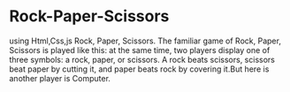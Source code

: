 # Rock-Paper-Scissors
using Html,Css,js
Rock, Paper, Scissors. The familiar game of Rock, Paper, Scissors is played like this: at the same time, two players display one of three symbols: a rock, paper, or scissors. A rock beats scissors, scissors beat paper by 
cutting it, and paper beats rock by covering it.But here is another player is Computer.

